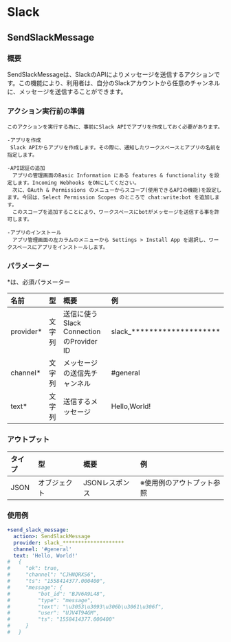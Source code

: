 # Slack

## SendSlackMessage

### 概要

SendSlackMessageは、SlackのAPIによりメッセージを送信するアクションです。この機能により、利用者は、自分のSlackアカウントから任意のチャンネルに、メッセージを送信することができます。

### アクション実行前の準備
```
このアクションを実行する為に、事前にSlack APIでアプリを作成しておく必要があります。

-アプリを作成
 Slack APIからアプリを作成します。その際に、通知したワークスペースとアプリの名前を指定します。

-API認証の追加
　アプリの管理画面のBasic Information にある features & functionality を設定します。Incoming Webhooks をONにしてください。
　次に、OAuth & Permissions のメニューからスコープ(使用できるAPIの機能)を設定します。今回は、Select Permission Scopes のところで chat:write:bot を追加します。
　このスコープを追加することにより、ワークスペースにbotがメッセージを送信する事を許可します。

-アプリのインストール
　アプリ管理画面の左カラムのメニューから Settings > Install App を選択し、ワークスペースにアプリをインストールします。
```

### パラメーター

\*は、必須パラメーター

| 名前 | 型 | 概要 | 例 |
| :--- | :--- | :--- | :--- |
| provider\* | 文字列 | 送信に使うSlack ConnectionのProvider ID | slack\_******************** |
| channel\* | 文字列 | メッセージの送信先チャンネル | #general |
| text\* | 文字列 | 送信するメッセージ | Hello,World! |

### アウトプット

| タイプ | 型 | 概要 | 例 |
| :--- | :--- | :--- | :--- |
| JSON | オブジェクト | JSONレスポンス | ※使用例のアウトプット参照 |

### 使用例

```yaml
+send_slack_message:
  action>: SendSlackMessage
  provider: slack_********************
  channel: '#general'
  text: 'Hello, World!'
# 　{
#     "ok": true,
#     "channel": "CJHNQRXS6",
#     "ts": "1558414377.000400",
#     "message": {
#         "bot_id": "BJV6A9L48",
#         "type": "message",
#         "text": "\u3053\u3093\u306b\u3061\u306f",
#         "user": "UJV4T94GM",
#         "ts": "1558414377.000400"
#     }
# 　}
```

